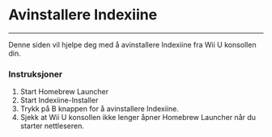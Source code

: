 # Avinstallere Indexiine
---
Denne siden vil hjelpe deg med å avinstallere Indexiine fra Wii U konsollen din.

### Instruksjoner

1. Start Homebrew Launcher
1. Start Indexiine-Installer
1. Trykk på B knappen for å avinstallere Indexiine.
1. Sjekk at Wii U konsollen ikke lenger åpner Homebrew Launcher når du starter nettleseren.
